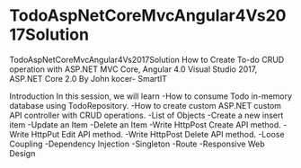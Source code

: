 # TodoAspNetCoreMvcAngular4Vs2017Solution
TodoAspNetCoreMvcAngular4Vs2017Solution
How to Create To-do CRUD operation with ASP.NET MVC Core, Angular 4.0 
Visual Studio 2017, ASP.NET Core 2.0
By John kocer- SmartIT


Introduction
 In this session, we will learn
-How to consume Todo in-memory database using TodoRepository.
-How to create custom ASP.NET  custom API controller with CRUD operations.
-List of Objects
-Create a new insert item
-Update an Item
-Delete an Item 
-Write HttpPost Create API method.
-Write HttpPut Edit API method.
-Write HttpPost Delete API method.
-Loose Coupling
-Dependency Injection
-Singleton
-Route
-Responsive Web Design
